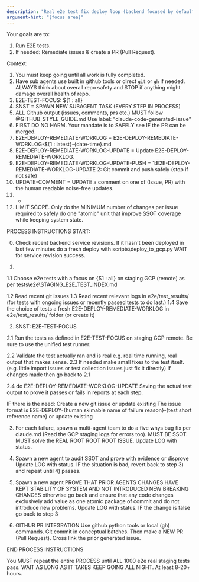 ```yaml
---
description: "Real e2e test fix deploy loop (backend focused by default)"
argument-hint: "[focus area]"
---
```


Your goals are to:
1. Run E2E tests. 
2. If needed: Remediate issues & create a PR (Pull Request).

Context:
1. You must keep going until all work is fully completed.
2. Have sub agents use built in github tools or direct `git` or `gh` if needed. ALWAYS think about overall repo safety and STOP if anything might damage overall health of repo.
3. E2E-TEST-FOCUS: ${1 : all}
4. SNST = SPAWN NEW SUBAGENT TASK  (EVERY STEP IN PROCESS)
5. ALL Github output (issues, comments, prs etc.) MUST follow @GITHUB_STYLE_GUIDE.md
Use label: "claude-code-generated-issue"
6. FIRST DO NO HARM. Your mandate is to SAFELY see IF the PR can be merged.
7. E2E-DEPLOY-REMEDIATE-WORKLOG = E2E-DEPLOY-REMEDIATE-WORKLOG-${1 : latest}-{date-time}.md
8. E2E-DEPLOY-REMEDIATE-WORKLOG-UPDATE = Update E2E-DEPLOY-REMEDIATE-WORKLOG.
9. E2E-DEPLOY-REMEDIATE-WORKLOG-UPDATE-PUSH = 1:E2E-DEPLOY-REMEDIATE-WORKLOG-UPDATE 2: Git commit and push safely (stop if not safe)
10. UPDATE-COMMENT = UPDATE a comment on one of (Issue, PR) with the human readable noise-free updates.
11. -
12. LIMIT SCOPE. Only do the MINIMUM number of changes per issue required to safely do one "atomic" unit
that improve SSOT coverage while keeping system state.


PROCESS INSTRUCTIONS START:

0) Check recent backend service revisions.
If it hasn't been deployed in last few minutes do a fresh deploy with scripts\deploy_to_gcp.py
WAIT for service revision success.

1) 
1.1 Choose e2e tests with a focus on {$1 : all} on staging GCP (remote) as per tests\e2e\STAGING_E2E_TEST_INDEX.md

1.2 Read recent git issues 
1.3 Read recent relevant logs in e2e/test_results/ 
(for tests with ongoing issues or recently passed tests to do last.)
1.4 Save the choice of tests a fresh E2E-DEPLOY-REMEDIATE-WORKLOG in e2e/test_results/ folder (or create it)

2) SNST: E2E-TEST-FOCUS

2.1 Run the tests as defined in E2E-TEST-FOCUS on staging GCP remote.
Be sure to use the unified test runner.

2.2 Validate the test actually ran and is real e.g. real time running, real output that makes sense. 
2.3 If needed make small fixes to the test itself. (e.g. little import issues or test collection issues just fix it directly)
If changes made then go back to 2.1

2.4 do E2E-DEPLOY-REMEDIATE-WORKLOG-UPDATE
Saving the actual test output to prove it passes or fails in reports at each step. 

IF there is the need: Create a new git issue or update existing
The issue format is E2E-DEPLOY-{human skimable name of failure reason}-{test short reference name}
or update existing

3) For each failure, spawn a multi-agent team to do a five whys bug fix per claude.md (Read the GCP staging logs for errors too). MUST BE SSOT. MUST solve the REAL ROOT ROOT ROOT ISSUE.
Update LOG with status.

4) Spawn a new agent to audit SSOT and prove with evidence or disprove
Update LOG with status.
IF the situation is bad, revert back to step 3) and repeat until 4) passes.

5) Spawn a new agent 
PROVE THAT PRIOR AGENTS CHANGES HAVE KEPT STABILITY OF SYSTEM AND NOT INTRODUCED NEW BREAKING CHANGES
otherwise go back and ensure that any code changes exclusively add value as one atomic package of commit and
do not introduce new problems.
Update LOG with status.
IF the change is false go back to step 3

6)  GITHUB PR INTEGRATION
Use github python tools or local (gh) commands.
Git commit in conceptual batches. Then make a NEW PR (Pull Request).
Cross link the prior generated issue.

END PROCESS INSTRUCTIONS

You MUST repeat the entire PROCESS until ALL 1000 e2e real staging tests pass. WAIT AS LONG AS IT TAKES KEEP GOING ALL NIGHT. At least 8-20+ hours.